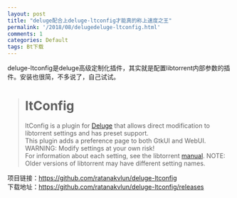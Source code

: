```yaml
---
layout: post
title: "deluge配合上deluge-ltconfig才能真的称上速度之王"
permalink: '/2018/08/delugedeluge-ltconfig.html'
comments: 1
categories: Default
tags: Bt下载
---
```

  
deluge-ltconfig是deluge高级定制化插件，其实就是配置libtorrent内部参数的插件。安装也很简，不多说了，自己试试。   

<blockquote class="tr_bq"><h1>ltConfig</h1>ltConfig is a plugin for <a href="http://deluge-torrent.org/" rel="nofollow">Deluge</a> that allows direct modification to libtorrent settings and has preset support.<br/>This plugin adds a preference page to both GtkUI and WebUI.<br/>WARNING: Modify settings at your own risk!<br/>For information about each setting, see the libtorrent <a href="http://www.rasterbar.com/products/libtorrent/manual.html#session-customization" rel="nofollow">manual</a>. NOTE: Older versions of libtorrent may have different setting names.</blockquote>

项目链接：https://github.com/ratanakvlun/deluge-ltconfig  
下载地址：https://github.com/ratanakvlun/deluge-ltconfig/releases   
  